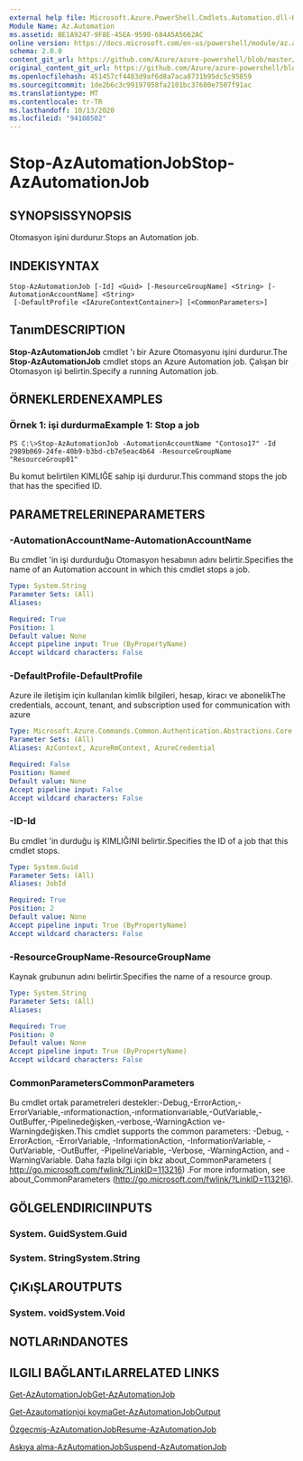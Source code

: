```yaml
---
external help file: Microsoft.Azure.PowerShell.Cmdlets.Automation.dll-Help.xml
Module Name: Az.Automation
ms.assetid: BE1A9247-9F8E-45EA-9590-684A5A5662AC
online version: https://docs.microsoft.com/en-us/powershell/module/az.automation/stop-azautomationjob
schema: 2.0.0
content_git_url: https://github.com/Azure/azure-powershell/blob/master/src/Automation/Automation/help/Stop-AzAutomationJob.md
original_content_git_url: https://github.com/Azure/azure-powershell/blob/master/src/Automation/Automation/help/Stop-AzAutomationJob.md
ms.openlocfilehash: 451457cf4483d9af6d8a7aca8731b95dc5c95859
ms.sourcegitcommit: 1de2b6c3c99197958fa2101bc37680e7507f91ac
ms.translationtype: MT
ms.contentlocale: tr-TR
ms.lasthandoff: 10/13/2020
ms.locfileid: "94108502"
---
```

# <span data-ttu-id="d61af-101">Stop-AzAutomationJob</span><span class="sxs-lookup"><span data-stu-id="d61af-101">Stop-AzAutomationJob</span></span>

## <span data-ttu-id="d61af-102">SYNOPSIS</span><span class="sxs-lookup"><span data-stu-id="d61af-102">SYNOPSIS</span></span>
<span data-ttu-id="d61af-103">Otomasyon işini durdurur.</span><span class="sxs-lookup"><span data-stu-id="d61af-103">Stops an Automation job.</span></span>

## <span data-ttu-id="d61af-104">INDEKI</span><span class="sxs-lookup"><span data-stu-id="d61af-104">SYNTAX</span></span>

```
Stop-AzAutomationJob [-Id] <Guid> [-ResourceGroupName] <String> [-AutomationAccountName] <String>
 [-DefaultProfile <IAzureContextContainer>] [<CommonParameters>]
```

## <span data-ttu-id="d61af-105">Tanım</span><span class="sxs-lookup"><span data-stu-id="d61af-105">DESCRIPTION</span></span>
<span data-ttu-id="d61af-106">**Stop-AzAutomationJob** cmdlet 'ı bir Azure Otomasyonu işini durdurur.</span><span class="sxs-lookup"><span data-stu-id="d61af-106">The **Stop-AzAutomationJob** cmdlet stops an Azure Automation job.</span></span>
<span data-ttu-id="d61af-107">Çalışan bir Otomasyon işi belirtin.</span><span class="sxs-lookup"><span data-stu-id="d61af-107">Specify a running Automation job.</span></span>

## <span data-ttu-id="d61af-108">ÖRNEKLERDEN</span><span class="sxs-lookup"><span data-stu-id="d61af-108">EXAMPLES</span></span>

### <span data-ttu-id="d61af-109">Örnek 1: işi durdurma</span><span class="sxs-lookup"><span data-stu-id="d61af-109">Example 1: Stop a job</span></span>
```
PS C:\>Stop-AzAutomationJob -AutomationAccountName "Contoso17" -Id 2989b069-24fe-40b9-b3bd-cb7e5eac4b64 -ResourceGroupName "ResourceGroup01"
```

<span data-ttu-id="d61af-110">Bu komut belirtilen KIMLIĞE sahip işi durdurur.</span><span class="sxs-lookup"><span data-stu-id="d61af-110">This command stops the job that has the specified ID.</span></span>

## <span data-ttu-id="d61af-111">PARAMETRELERINE</span><span class="sxs-lookup"><span data-stu-id="d61af-111">PARAMETERS</span></span>

### <span data-ttu-id="d61af-112">-AutomationAccountName</span><span class="sxs-lookup"><span data-stu-id="d61af-112">-AutomationAccountName</span></span>
<span data-ttu-id="d61af-113">Bu cmdlet 'in işi durdurduğu Otomasyon hesabının adını belirtir.</span><span class="sxs-lookup"><span data-stu-id="d61af-113">Specifies the name of an Automation account in which this cmdlet stops a job.</span></span>

```yaml
Type: System.String
Parameter Sets: (All)
Aliases:

Required: True
Position: 1
Default value: None
Accept pipeline input: True (ByPropertyName)
Accept wildcard characters: False
```

### <span data-ttu-id="d61af-114">-DefaultProfile</span><span class="sxs-lookup"><span data-stu-id="d61af-114">-DefaultProfile</span></span>
<span data-ttu-id="d61af-115">Azure ile iletişim için kullanılan kimlik bilgileri, hesap, kiracı ve abonelik</span><span class="sxs-lookup"><span data-stu-id="d61af-115">The credentials, account, tenant, and subscription used for communication with azure</span></span>

```yaml
Type: Microsoft.Azure.Commands.Common.Authentication.Abstractions.Core.IAzureContextContainer
Parameter Sets: (All)
Aliases: AzContext, AzureRmContext, AzureCredential

Required: False
Position: Named
Default value: None
Accept pipeline input: False
Accept wildcard characters: False
```

### <span data-ttu-id="d61af-116">-ID</span><span class="sxs-lookup"><span data-stu-id="d61af-116">-Id</span></span>
<span data-ttu-id="d61af-117">Bu cmdlet 'in durduğu iş KIMLIĞINI belirtir.</span><span class="sxs-lookup"><span data-stu-id="d61af-117">Specifies the ID of a job that this cmdlet stops.</span></span>

```yaml
Type: System.Guid
Parameter Sets: (All)
Aliases: JobId

Required: True
Position: 2
Default value: None
Accept pipeline input: True (ByPropertyName)
Accept wildcard characters: False
```

### <span data-ttu-id="d61af-118">-ResourceGroupName</span><span class="sxs-lookup"><span data-stu-id="d61af-118">-ResourceGroupName</span></span>
<span data-ttu-id="d61af-119">Kaynak grubunun adını belirtir.</span><span class="sxs-lookup"><span data-stu-id="d61af-119">Specifies the name of a resource group.</span></span>

```yaml
Type: System.String
Parameter Sets: (All)
Aliases:

Required: True
Position: 0
Default value: None
Accept pipeline input: True (ByPropertyName)
Accept wildcard characters: False
```

### <span data-ttu-id="d61af-120">CommonParameters</span><span class="sxs-lookup"><span data-stu-id="d61af-120">CommonParameters</span></span>
<span data-ttu-id="d61af-121">Bu cmdlet ortak parametreleri destekler:-Debug,-ErrorAction,-ErrorVariable,-ınformationaction,-ınformationvariable,-OutVariable,-OutBuffer,-Pipelinedeğişken,-verbose,-WarningAction ve-Warningdeğişken.</span><span class="sxs-lookup"><span data-stu-id="d61af-121">This cmdlet supports the common parameters: -Debug, -ErrorAction, -ErrorVariable, -InformationAction, -InformationVariable, -OutVariable, -OutBuffer, -PipelineVariable, -Verbose, -WarningAction, and -WarningVariable.</span></span> <span data-ttu-id="d61af-122">Daha fazla bilgi için bkz about_CommonParameters ( http://go.microsoft.com/fwlink/?LinkID=113216) .</span><span class="sxs-lookup"><span data-stu-id="d61af-122">For more information, see about_CommonParameters (http://go.microsoft.com/fwlink/?LinkID=113216).</span></span>

## <span data-ttu-id="d61af-123">GÖLGELENDIRICI</span><span class="sxs-lookup"><span data-stu-id="d61af-123">INPUTS</span></span>

### <span data-ttu-id="d61af-124">System. Guid</span><span class="sxs-lookup"><span data-stu-id="d61af-124">System.Guid</span></span>

### <span data-ttu-id="d61af-125">System. String</span><span class="sxs-lookup"><span data-stu-id="d61af-125">System.String</span></span>

## <span data-ttu-id="d61af-126">ÇıKıŞLAR</span><span class="sxs-lookup"><span data-stu-id="d61af-126">OUTPUTS</span></span>

### <span data-ttu-id="d61af-127">System. void</span><span class="sxs-lookup"><span data-stu-id="d61af-127">System.Void</span></span>

## <span data-ttu-id="d61af-128">NOTLARıNDA</span><span class="sxs-lookup"><span data-stu-id="d61af-128">NOTES</span></span>

## <span data-ttu-id="d61af-129">ILGILI BAĞLANTıLAR</span><span class="sxs-lookup"><span data-stu-id="d61af-129">RELATED LINKS</span></span>

[<span data-ttu-id="d61af-130">Get-AzAutomationJob</span><span class="sxs-lookup"><span data-stu-id="d61af-130">Get-AzAutomationJob</span></span>](./Get-AzAutomationJob.md)

[<span data-ttu-id="d61af-131">Get-Azautomationjoi koyma</span><span class="sxs-lookup"><span data-stu-id="d61af-131">Get-AzAutomationJobOutput</span></span>](./Get-AzAutomationJobOutput.md)

[<span data-ttu-id="d61af-132">Özgeçmiş-AzAutomationJob</span><span class="sxs-lookup"><span data-stu-id="d61af-132">Resume-AzAutomationJob</span></span>](./Resume-AzAutomationJob.md)

[<span data-ttu-id="d61af-133">Askıya alma-AzAutomationJob</span><span class="sxs-lookup"><span data-stu-id="d61af-133">Suspend-AzAutomationJob</span></span>](./Suspend-AzAutomationJob.md)


